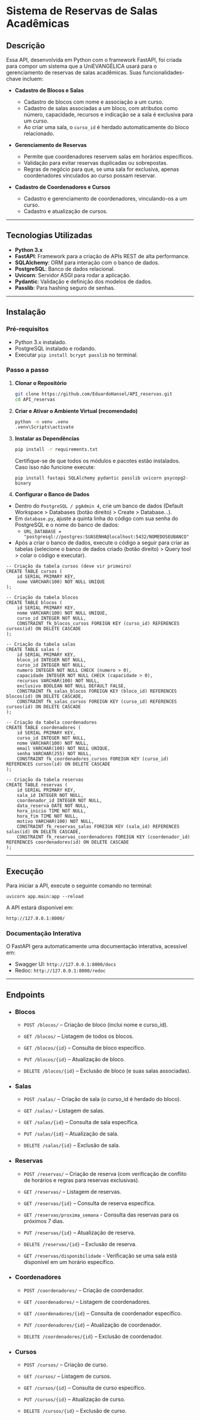 # Sistema de Reservas de Salas Acadêmicas

## Descrição

Essa API, desenvolvida em Python com o framework FastAPI, foi criada para compor um sistema que a UniEVANGÉLICA usará 
para o gerenciamento de reservas de salas acadêmicas. Suas funcionalidades-chave incluem:
- **Cadastro de Blocos e Salas**  
  - Cadastro de blocos com nome e associação a um curso.
  - Cadastro de salas associadas a um bloco, com atributos como número, capacidade, recursos e indicação se a sala é exclusiva para um curso.  
  - Ao criar uma sala, o `curso_id` é herdado automaticamente do bloco relacionado.

- **Gerenciamento de Reservas**  
  - Permite que coordenadores reservem salas em horários específicos.
  - Validação para evitar reservas duplicadas ou sobrepostas.
  - Regras de negócio para que, se uma sala for exclusiva, apenas coordenadores vinculados ao curso possam reservar.

- **Cadastro de Coordenadores e Cursos**  
  - Cadastro e gerenciamento de coordenadores, vinculando-os a um curso.
  - Cadastro e atualização de cursos.

---

## Tecnologias Utilizadas

- **Python 3.x**
- **FastAPI**: Framework para a criação de APIs REST de alta performance.
- **SQLAlchemy**: ORM para interação com o banco de dados.
- **PostgreSQL**: Banco de dados relacional.
- **Uvicorn**: Servidor ASGI para rodar a aplicação.
- **Pydantic**: Validação e definição dos modelos de dados.
- **Passlib**: Para hashing seguro de senhas.

---

## Instalação

### Pré-requisitos

- Python 3.x instalado.
- PostgreSQL instalado e rodando.
- Executar `pip install bcrypt passlib` no terminal.



### Passo a passo

1. **Clonar o Repositório**
    ```bash
   git clone https://github.com/EduardoHansel/API_reservas.git
   cd API_reservas
   
2. **Criar e Ativar o Ambiente Virtual (recomendado)**
    ```bash
   python -m venv .venv
   .venv\Scripts\activate

3. **Instalar as Dependências**
    ```bash
    pip install -r requirements.txt
   ```
   Certifique-se de que todos os módulos e pacotes estão instalados. Caso isso não funcione execute:
   ```
   pip install fastapi SQLAlchemy pydantic passlib uvicorn psycopg2-binary
   ```
   
4. **Configurar o Banco de Dados**
- Dentro do `PostgreSQL / pgAdmin 4`, crie um banco de dados (Default Workspace > Databases (botão direito) > Create > Database...).
- Em `database.py`, ajuste a quinta linha do código com sua senha do PostgreSQL e o nome do banco de dados:
  - ```URL_DATABASE = "postgresql://postgres:SUASENHA@localhost:5432/NOMEDOSEUBANCO"```
- Após a criar o banco de dados, execute o código a seguir para criar as tabelas (selecione o banco de dados criado (botão direito) > Query tool > colar o código e executar).

```
-- Criação da tabela cursos (deve vir primeiro)
CREATE TABLE cursos (
    id SERIAL PRIMARY KEY,
    nome VARCHAR(100) NOT NULL UNIQUE
);

-- Criação da tabela blocos
CREATE TABLE blocos (
    id SERIAL PRIMARY KEY,
    nome VARCHAR(100) NOT NULL UNIQUE,
    curso_id INTEGER NOT NULL,
    CONSTRAINT fk_blocos_cursos FOREIGN KEY (curso_id) REFERENCES cursos(id) ON DELETE CASCADE
);

-- Criação da tabela salas
CREATE TABLE salas (
    id SERIAL PRIMARY KEY,
    bloco_id INTEGER NOT NULL,
    curso_id INTEGER NOT NULL,
    numero INTEGER NOT NULL CHECK (numero > 0),
    capacidade INTEGER NOT NULL CHECK (capacidade > 0),
    recursos VARCHAR(100) NOT NULL,
    exclusivo BOOLEAN NOT NULL DEFAULT FALSE,
    CONSTRAINT fk_salas_blocos FOREIGN KEY (bloco_id) REFERENCES blocos(id) ON DELETE CASCADE,
    CONSTRAINT fk_salas_cursos FOREIGN KEY (curso_id) REFERENCES cursos(id) ON DELETE CASCADE
);

-- Criação da tabela coordenadores
CREATE TABLE coordenadores (
    id SERIAL PRIMARY KEY,
    curso_id INTEGER NOT NULL,
    nome VARCHAR(100) NOT NULL,
    email VARCHAR(100) NOT NULL UNIQUE,
    senha VARCHAR(255) NOT NULL,
    CONSTRAINT fk_coordenadores_cursos FOREIGN KEY (curso_id) REFERENCES cursos(id) ON DELETE CASCADE
);

-- Criação da tabela reservas
CREATE TABLE reservas (
    id SERIAL PRIMARY KEY,
    sala_id INTEGER NOT NULL,
    coordenador_id INTEGER NOT NULL,
    data_reserva DATE NOT NULL,
    hora_inicio TIME NOT NULL,
    hora_fim TIME NOT NULL,
    motivo VARCHAR(100) NOT NULL,
    CONSTRAINT fk_reservas_salas FOREIGN KEY (sala_id) REFERENCES salas(id) ON DELETE CASCADE,
    CONSTRAINT fk_reservas_coordenadores FOREIGN KEY (coordenador_id) REFERENCES coordenadores(id) ON DELETE CASCADE
);
```

---

## Execução

Para iniciar a API, execute o seguinte comando no terminal:

`uvicorn app.main:app --reload`

A API estará disponível em:

`http://127.0.0.1:8000/`

### Documentação Interativa

O FastAPI gera automaticamente uma documentação interativa, acessível em:

- Swagger UI: `http://127.0.0.1:8000/docs`
- Redoc: `http://127.0.0.1:8000/redoc`

---

## Endpoints

- ### Blocos

    - `POST /blocos/` – Criação de bloco (inclui nome e curso_id).
    
    - `GET /blocos/` – Listagem de todos os blocos.
    
    - `GET /blocos/{id}` – Consulta de bloco específico.
    
    - `PUT /blocos/{id}` – Atualização de bloco.
    
    - `DELETE /blocos/{id}` – Exclusão de bloco (e suas salas associadas).

- ### Salas

    - `POST /salas/` – Criação de sala (o curso_id é herdado do bloco).
    
    - `GET /salas/` – Listagem de salas.
    
    - `GET /salas/{id}` – Consulta de sala específica.
    
    - `PUT /salas/{id}` – Atualização de sala.
    
    - `DELETE /salas/{id}` – Exclusão de sala.

- ### Reservas

    - `POST /reservas/` – Criação de reserva (com verificação de conflito de horários e regras para reservas exclusivas).
    
    - `GET /reservas/` – Listagem de reservas.
    
    - `GET /reservas/{id}` – Consulta de reserva específica.
   
    - `GET /reservas/proxima_semana` - Consulta das reservas para os próximos 7 dias.
    
    - `PUT /reservas/{id}` – Atualização de reserva.
    
    - `DELETE /reservas/{id}` – Exclusão de reserva.
    
    - `GET /reservas/disponibilidade` - Verificação se uma sala está disponível em um horário específico.

- ### Coordenadores

    - `POST /coordenadores/` – Criação de coordenador.
    
    - `GET /coordenadores/` – Listagem de coordenadores.
    
    - `GET /coordenadores/{id}` – Consulta de coordenador específico.
    
    - `PUT /coordenadores/{id}` – Atualização de coordenador.
    
    - `DELETE /coordenadores/{id}` – Exclusão de coordenador.

- ### Cursos

    - `POST /cursos/` – Criação de curso.
    
    - `GET /cursos/` – Listagem de cursos.
    
    - `GET /cursos/{id}` – Consulta de curso específico.
    
    - `PUT /cursos/{id}` – Atualização de curso.
    
    - `DELETE /cursos/{id}` – Exclusão de curso.
